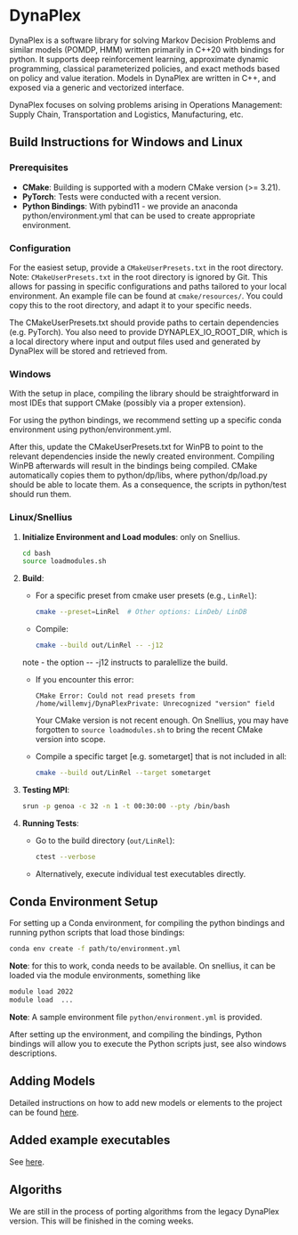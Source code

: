 # DynaPlex

DynaPlex is a software library for solving Markov Decision Problems and similar models (POMDP, HMM) written primarily in C++20 with bindings for python. It supports 
deep reinforcement learning, approximate dynamic programming, classical parameterized policies, and exact methods based on policy and value iteration. Models in DynaPlex are written in C++, and exposed via a generic and vectorized interface. 

DynaPlex focuses on solving problems arising in Operations Management: Supply Chain, Transportation and Logistics, Manufacturing, etc. 

## Build Instructions for Windows and Linux

### Prerequisites

- **CMake**: Building is supported with a modern CMake version (>= 3.21).
- **PyTorch**: Tests were conducted with a recent version. 
- **Python Bindings**: With pybind11 - we provide an anaconda python/environment.yml that can be used to create appropriate environment. 

### Configuration

For the easiest setup, provide a `CMakeUserPresets.txt` in the root directory. Note: `CMakeUserPresets.txt` in the root directory is ignored by Git. This allows for passing in specific configurations and paths tailored to your local environment. An example file can be found at `cmake/resources/`. You could copy this to the root directory, and adapt it to your specific needs.

The CMakeUserPresets.txt should provide paths to certain dependencies (e.g. PyTorch). You also need to provide DYNAPLEX_IO_ROOT_DIR, which is a local directory where input and output files used and generated by DynaPlex will be stored and retrieved from. 

### Windows

With the setup in place, compiling the library should be straightforward in most IDEs that support CMake (possibly via a proper extension). 

For using the python bindings, we recommend setting up a specific conda environment using python/environment.yml. 

After this, update the CMakeUserPresets.txt for WinPB to point to the relevant dependencies inside the newly created environment. Compiling WinPB afterwards will result in the bindings being compiled. CMake automatically copies them to python/dp/libs, where python/dp/load.py should be able to locate them. As a consequence, the scripts in python/test should run them. 

### Linux/Snellius

1. **Initialize Environment and Load modules**: only on Snellius. 
    ```bash
    cd bash
    source loadmodules.sh
    ```

2. **Build**:
    - For a specific preset from cmake user presets (e.g., `LinRel`):
        ```bash
        cmake --preset=LinRel  # Other options: LinDeb/ LinDB
        ```
    - Compile:
        ```bash
        cmake --build out/LinRel -- -j12
        ```
    note - the option -- -j12 instructs to paralellize the build. 
    - If you encounter this error:
        ```
        CMake Error: Could not read presets from /home/willemvj/DynaPlexPrivate: Unrecognized "version" field
        ```
      Your CMake version is not recent enough. On Snellius, you may have forgotten to `source loadmodules.sh` to bring the recent CMake version into scope.

    - Compile a specific target [e.g. sometarget] that is not included in all:
        ```bash
        cmake --build out/LinRel --target sometarget
        ```

3. **Testing MPI**:
    ```bash
    srun -p genoa -c 32 -n 1 -t 00:30:00 --pty /bin/bash
    ```

4. **Running Tests**:
    - Go to the build directory (`out/LinRel`):
        ```bash
        ctest --verbose
        ```
    - Alternatively, execute individual test executables directly.

## Conda Environment Setup

For setting up a Conda environment, for compiling the python bindings and running python scripts that load those bindings:

```bash
conda env create -f path/to/environment.yml
```
**Note**: for this to work, conda needs to be available. On snellius, it can be loaded via the module environments,
something like
```bash
module load 2022
module load  ... 
```

**Note**: A sample environment file `python/environment.yml` is provided.

After setting up the environment, and compiling the bindings, Python bindings will allow you to execute the Python scripts just, see also windows descriptions.

## Adding Models

Detailed instructions on how to add new models or elements to the project can be found [here](docs/adding_models.md).

## Added example executables

See [here](docs/add_executable.md). 

## Algoriths

We are still in the process of porting algorithms from the legacy DynaPlex version. This will be finished in the coming weeks. 
